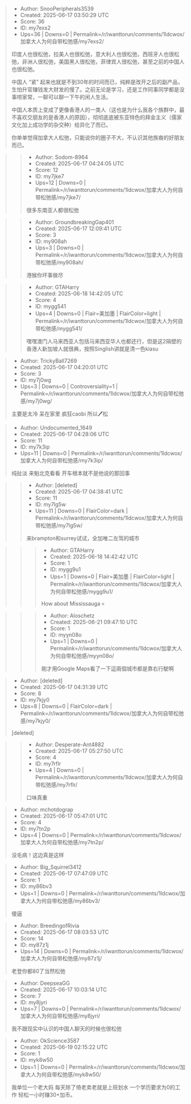 > - Author: SnooPeripherals3539
> - Created: 2025-06-17 03:50:29 UTC
> - Score: 36
> - ID: my7exs2
> - Ups=36 | Downs=0 | Permalink=/r/iwanttorun/comments/1ldcwox/加拿大人为何自带松弛感/my7exs2/
>
> 印度人也很松弛，拉美人也很松弛，意大利人也很松弛，西班牙人也很松弛，非洲人很松弛，美国黑人很松弛，菲律宾人很松弛，甚至之前的中国人也很松弛。
> 
> 中国人 “紧” 起来也就是不到30年的时间而已，纯粹是改开之后的副产品，生怕升官赚钱发大财发的慢了。之前无论是学习，还是工作同事同学都是没事唠家常，一聊可以聊一下午的闲人生活。
> 
> 中国人本质上变成了更像香港人的一类人（这也是为什么我各个族群中，最不喜欢交朋友的是香港人的原因），彻彻底底被东亚特色的拜金主义（儒家文化加上成功学的杂交种）给异化了而已。
> 
> 你单单觉得加拿大人松弛，只能说你的圈子不大，不认识其他族裔的好朋友而已。

>> - Author: Sodom-8964
>> - Created: 2025-06-17 04:24:05 UTC
>> - Score: 12
>> - ID: my7jke7
>> - Ups=12 | Downs=0 | Permalink=/r/iwanttorun/comments/1ldcwox/加拿大人为何自带松弛感/my7jke7/
>>
>> 很多东南亚人都很松弛

>> - Author: GroundbreakingGap401
>> - Created: 2025-06-17 12:09:41 UTC
>> - Score: 3
>> - ID: my908ah
>> - Ups=3 | Downs=0 | Permalink=/r/iwanttorun/comments/1ldcwox/加拿大人为何自带松弛感/my908ah/
>>
>> 港猴你坏事做尽

>> - Author: GTAHarry
>> - Created: 2025-06-18 14:42:05 UTC
>> - Score: 4
>> - ID: mygg541
>> - Ups=4 | Downs=0 | Flair=美加墨 | FlairColor=light | Permalink=/r/iwanttorun/comments/1ldcwox/加拿大人为何自带松弛感/mygg541/
>>
>> 嘿嘿澳门人马来西亚人包括马来西亚华人也都还行，但是这2隔壁的香港人新加坡人就很典，按照Singlish讲就是清一色kiasu

> - Author: TrickyBall7269
> - Created: 2025-06-17 04:20:01 UTC
> - Score: 3
> - ID: my7j0wg
> - Ups=3 | Downs=0 | Controversiality=1 | Permalink=/r/iwanttorun/comments/1ldcwox/加拿大人为何自带松弛感/my7j0wg/
>
> 主要是太冷 呆在家里 疯狂caobi 所以🖊️松

> - Author: Undocumented_1649
> - Created: 2025-06-17 04:28:06 UTC
> - Score: 11
> - ID: my7k3ip
> - Ups=11 | Downs=0 | Permalink=/r/iwanttorun/comments/1ldcwox/加拿大人为何自带松弛感/my7k3ip/
>
> 纯扯淡 来魁北克看看 开车根本就不是他说的那回事

>> - Author: [deleted]
>> - Created: 2025-06-17 04:38:41 UTC
>> - Score: 11
>> - ID: my7lg5w
>> - Ups=11 | Downs=0 | FlairColor=dark | Permalink=/r/iwanttorun/comments/1ldcwox/加拿大人为何自带松弛感/my7lg5w/
>>
>> 来brampton和surrey试试，全加唯二左驾的城市

>>> - Author: GTAHarry
>>> - Created: 2025-06-18 14:42:42 UTC
>>> - Score: 1
>>> - ID: mygg9u1
>>> - Ups=1 | Downs=0 | Flair=美加墨 | FlairColor=light | Permalink=/r/iwanttorun/comments/1ldcwox/加拿大人为何自带松弛感/mygg9u1/
>>>
>>> How about Mississauga 💀

>>> - Author: Aloschetz
>>> - Created: 2025-06-21 09:47:10 UTC
>>> - Score: 1
>>> - ID: myyn08o
>>> - Ups=1 | Downs=0 | Permalink=/r/iwanttorun/comments/1ldcwox/加拿大人为何自带松弛感/myyn08o/
>>>
>>> 剛才用Google Maps看了一下這兩個城市都是靠右行駛啊

> - Author: [deleted]
> - Created: 2025-06-17 04:31:39 UTC
> - Score: 8
> - ID: my7kjy0
> - Ups=8 | Downs=0 | FlairColor=dark | Permalink=/r/iwanttorun/comments/1ldcwox/加拿大人为何自带松弛感/my7kjy0/
>
> [deleted]

>> - Author: Desperate-Ant4882
>> - Created: 2025-06-17 05:27:50 UTC
>> - Score: 4
>> - ID: my7rflr
>> - Ups=4 | Downs=0 | Permalink=/r/iwanttorun/comments/1ldcwox/加拿大人为何自带松弛感/my7rflr/
>>
>> 口味真重

> - Author: mchotdograp
> - Created: 2025-06-17 05:47:01 UTC
> - Score: 4
> - ID: my7tn2p
> - Ups=4 | Downs=0 | Permalink=/r/iwanttorun/comments/1ldcwox/加拿大人为何自带松弛感/my7tn2p/
>
> 没毛病！这边真是这样

> - Author: Big_Squirrel3412
> - Created: 2025-06-17 07:47:09 UTC
> - Score: 1
> - ID: my86bv3
> - Ups=1 | Downs=0 | Permalink=/r/iwanttorun/comments/1ldcwox/加拿大人为何自带松弛感/my86bv3/
>
> 傻逼

> - Author: BreedingofRivia
> - Created: 2025-06-17 08:03:53 UTC
> - Score: 14
> - ID: my87z1j
> - Ups=14 | Downs=0 | Permalink=/r/iwanttorun/comments/1ldcwox/加拿大人为何自带松弛感/my87z1j/
>
> 老登你都80了当然松弛

> - Author: DeepseaGG
> - Created: 2025-06-17 10:03:14 UTC
> - Score: 7
> - ID: my8jyri
> - Ups=7 | Downs=0 | Permalink=/r/iwanttorun/comments/1ldcwox/加拿大人为何自带松弛感/my8jyri/
>
> 我不跟现实中认识的中国人聊天的时候也很松弛

> - Author: OkScience3587
> - Created: 2025-06-19 02:15:22 UTC
> - Score: 1
> - ID: myk8w50
> - Ups=1 | Downs=0 | Permalink=/r/iwanttorun/comments/1ldcwox/加拿大人为何自带松弛感/myk8w50/
>
> 我单位一个老大妈 每天除了倚老卖老就是上班划水 一个学历要求为0的工作 轻松一小时赚30+加币。
